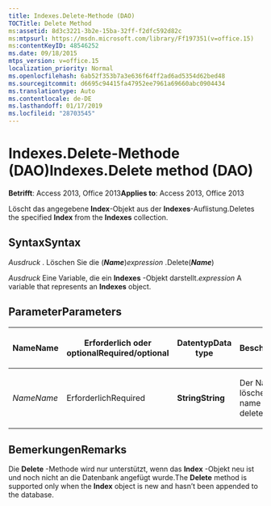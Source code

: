 ```yaml
---
title: Indexes.Delete-Methode (DAO)
TOCTitle: Delete Method
ms:assetid: 8d3c3221-3b2e-15ba-32ff-f2dfc592d82c
ms:mtpsurl: https://msdn.microsoft.com/library/Ff197351(v=office.15)
ms:contentKeyID: 48546252
ms.date: 09/18/2015
mtps_version: v=office.15
localization_priority: Normal
ms.openlocfilehash: 6ab52f353b7a3e636f64ff2ad6ad5354d62bed48
ms.sourcegitcommit: d6695c94415fa47952ee7961a69660abc0904434
ms.translationtype: Auto
ms.contentlocale: de-DE
ms.lasthandoff: 01/17/2019
ms.locfileid: "28703545"
---
```

# <a name="indexesdelete-method-dao"></a><span data-ttu-id="f3d9a-102">Indexes.Delete-Methode (DAO)</span><span class="sxs-lookup"><span data-stu-id="f3d9a-102">Indexes.Delete method (DAO)</span></span>

<span data-ttu-id="f3d9a-103">**Betrifft**: Access 2013, Office 2013</span><span class="sxs-lookup"><span data-stu-id="f3d9a-103">**Applies to**: Access 2013, Office 2013</span></span>

<span data-ttu-id="f3d9a-104">Löscht das angegebene **Index**-Objekt aus der **Indexes**-Auflistung.</span><span class="sxs-lookup"><span data-stu-id="f3d9a-104">Deletes the specified **Index** from the **Indexes** collection.</span></span>

## <a name="syntax"></a><span data-ttu-id="f3d9a-105">Syntax</span><span class="sxs-lookup"><span data-stu-id="f3d9a-105">Syntax</span></span>

<span data-ttu-id="f3d9a-106">*Ausdruck* . Löschen Sie die (***Name***)</span><span class="sxs-lookup"><span data-stu-id="f3d9a-106">*expression* .Delete(***Name***)</span></span>

<span data-ttu-id="f3d9a-107">*Ausdruck* Eine Variable, die ein **Indexes** -Objekt darstellt.</span><span class="sxs-lookup"><span data-stu-id="f3d9a-107">*expression* A variable that represents an **Indexes** object.</span></span>

## <a name="parameters"></a><span data-ttu-id="f3d9a-108">Parameter</span><span class="sxs-lookup"><span data-stu-id="f3d9a-108">Parameters</span></span>

<table>
<colgroup>
<col style="width: 25%" />
<col style="width: 25%" />
<col style="width: 25%" />
<col style="width: 25%" />
</colgroup>
<thead>
<tr class="header">
<th><p><span data-ttu-id="f3d9a-109">Name</span><span class="sxs-lookup"><span data-stu-id="f3d9a-109">Name</span></span></p></th>
<th><p><span data-ttu-id="f3d9a-110">Erforderlich oder optional</span><span class="sxs-lookup"><span data-stu-id="f3d9a-110">Required/optional</span></span></p></th>
<th><p><span data-ttu-id="f3d9a-111">Datentyp</span><span class="sxs-lookup"><span data-stu-id="f3d9a-111">Data type</span></span></p></th>
<th><p><span data-ttu-id="f3d9a-112">Beschreibung</span><span class="sxs-lookup"><span data-stu-id="f3d9a-112">Description</span></span></p></th>
</tr>
</thead>
<tbody>
<tr class="odd">
<td><p><span data-ttu-id="f3d9a-113"><em>Name</em></span><span class="sxs-lookup"><span data-stu-id="f3d9a-113"><em>Name</em></span></span></p></td>
<td><p><span data-ttu-id="f3d9a-114">Erforderlich</span><span class="sxs-lookup"><span data-stu-id="f3d9a-114">Required</span></span></p></td>
<td><p><span data-ttu-id="f3d9a-115"><strong>String</strong></span><span class="sxs-lookup"><span data-stu-id="f3d9a-115"><strong>String</strong></span></span></p></td>
<td><p><span data-ttu-id="f3d9a-116">Der Name des zu löschenden Index.</span><span class="sxs-lookup"><span data-stu-id="f3d9a-116">The name of the index to delete.</span></span></p></td>
</tr>
</tbody>
</table>


## <a name="remarks"></a><span data-ttu-id="f3d9a-117">Bemerkungen</span><span class="sxs-lookup"><span data-stu-id="f3d9a-117">Remarks</span></span>

<span data-ttu-id="f3d9a-118">Die **Delete** -Methode wird nur unterstützt, wenn das **Index** -Objekt neu ist und noch nicht an die Datenbank angefügt wurde.</span><span class="sxs-lookup"><span data-stu-id="f3d9a-118">The **Delete** method is supported only when the **Index** object is new and hasn’t been appended to the database.</span></span>

